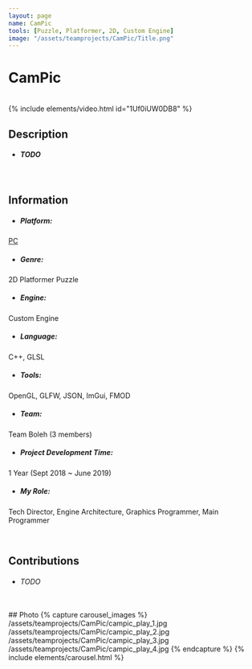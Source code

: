```yaml
---
layout: page
name: CamPic
tools: [Puzzle, Platformer, 2D, Custom Engine]
image: "/assets/teamprojects/CamPic/Title.png"
---
```


# CamPic

<br>
{% include elements/video.html id="1Uf0iUW0DB8" %}

## Description
- ##### TODO

<br>

## Information
- ##### **Platform**: 
[PC](https://drive.google.com/file/d/1Fltqv4KDaZuk__XrF2JNeBuhomWoj_te/view?usp=sharing)
- ##### **Genre**: 
2D Platformer Puzzle
- ##### **Engine**: 
Custom Engine
- ##### **Language**: 
C++, GLSL
- ##### **Tools**: 
OpenGL, GLFW, JSON, ImGui, FMOD
- ##### **Team**: 
Team Boleh (3 members)
- ##### **Project Development Time**: 
1 Year (Sept 2018 ~ June 2019)
- ##### **My Role**: 
Tech Director, Engine Architecture, Graphics Programmer, Main Programmer

<br>

## Contributions
 - ###### TODO


<br>
## Photo
{% capture carousel_images %}
/assets/teamprojects/CamPic/campic_play_1.jpg
/assets/teamprojects/CamPic/campic_play_2.jpg
/assets/teamprojects/CamPic/campic_play_3.jpg
/assets/teamprojects/CamPic/campic_play_4.jpg
{% endcapture %}
{% include elements/carousel.html %}